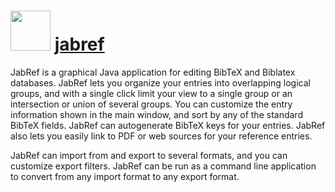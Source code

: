 # <img src="https://cdn.jsdelivr.net/gh/olafhaag/chocolatey-packages@master/automatic/jabref/JabRef-icon-64.png" width="64" height="64"/> [jabref](https://chocolatey.org/packages/jabref.install)


JabRef is a graphical Java application for editing BibTeX and Biblatex databases. JabRef lets you organize your entries into overlapping logical groups, and with a single click limit your view to a single group or an intersection or union of several groups. You can customize the entry information shown in the main window, and sort by any of the standard BibTeX fields. JabRef can autogenerate BibTeX keys for your entries. JabRef also lets you easily link to PDF or web sources for your reference entries.

JabRef can import from and export to several formats, and you can customize export filters. JabRef can be run as a command line application to convert from any import format to any export format.